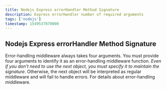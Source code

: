 ```yaml
---
title: Nodejs Express errorHandler Method Signature
description: Express errorHandler number of required arguments
tags: ['nodejs']
timestamp: 1549537870000
---
```


## Nodejs Express errorHandler Method Signature

Error-handling middleware always takes four arguments. You must provide four arguments to identify it as an error-handling middleware function. _Even if you don’t need to use the next object, you must specify it to maintain the signature_. Otherwise, the next object will be interpreted as regular middleware and will fail to handle errors. For details about error-handling middleware.
